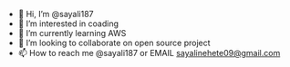 - 👋 Hi, I’m @sayali187
- 👀 I’m interested in coading
- 🌱 I’m currently learning AWS
- 💞️ I’m looking to collaborate on open source project
- 📫 How to reach me @sayali187  or EMAIL  sayalinehete09@gmail.com

<!---
sayali187/sayali187 is a ✨ special ✨ repository because its `README.md` (this file) appears on your GitHub profile.
You can click the Preview link to take a look at your changes.
--->
